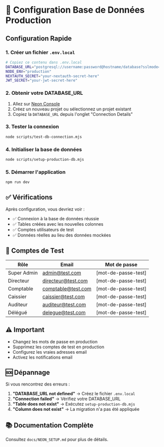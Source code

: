# 🚀 Configuration Base de Données Production

## Configuration Rapide

### 1. Créer un fichier `.env.local`

```bash
# Copiez ce contenu dans .env.local
DATABASE_URL="postgresql://username:password@hostname/database?sslmode=require"
NODE_ENV="production"
NEXTAUTH_SECRET="your-nextauth-secret-here"
JWT_SECRET="your-jwt-secret-here"
```

### 2. Obtenir votre DATABASE_URL

1. Allez sur [Neon Console](https://console.neon.tech)
2. Créez un nouveau projet ou sélectionnez un projet existant
3. Copiez la `DATABASE_URL` depuis l'onglet "Connection Details"

### 3. Tester la connexion

```bash
node scripts/test-db-connection.mjs
```

### 4. Initialiser la base de données

```bash
node scripts/setup-production-db.mjs
```

### 5. Démarrer l'application

```bash
npm run dev
```

## ✅ Vérifications

Après configuration, vous devriez voir :
- ✅ Connexion à la base de données réussie
- ✅ Tables créées avec les nouvelles colonnes
- ✅ Comptes utilisateurs de test
- ✅ Données réelles au lieu des données mockées

## 🔐 Comptes de Test

| Rôle | Email | Mot de passe |
|------|-------|--------------|
| Super Admin | admin@test.com | [mot-de-passe-test] |
| Directeur | directeur@test.com | [mot-de-passe-test] |
| Comptable | comptable@test.com | [mot-de-passe-test] |
| Caissier | caissier@test.com | [mot-de-passe-test] |
| Auditeur | auditeur@test.com | [mot-de-passe-test] |
| Délégué | delegue@test.com | [mot-de-passe-test] |

## ⚠️ Important

- Changez les mots de passe en production
- Supprimez les comptes de test en production
- Configurez les vraies adresses email
- Activez les notifications email

## 🆘 Dépannage

Si vous rencontrez des erreurs :

1. **"DATABASE_URL not defined"** → Créez le fichier `.env.local`
2. **"Connection failed"** → Vérifiez votre DATABASE_URL
3. **"Table does not exist"** → Exécutez `setup-production-db.mjs`
4. **"Column does not exist"** → La migration n'a pas été appliquée

## 📚 Documentation Complète

Consultez `docs/NEON_SETUP.md` pour plus de détails.
